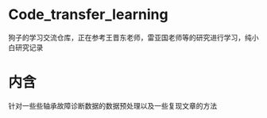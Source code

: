 # Code_transfer_learning
狗子的学习交流仓库，正在参考王晋东老师，雷亚国老师等的研究进行学习，纯小白研究记录


# 内含
针对一些些轴承故障诊断数据的数据预处理以及一些复现文章的方法
